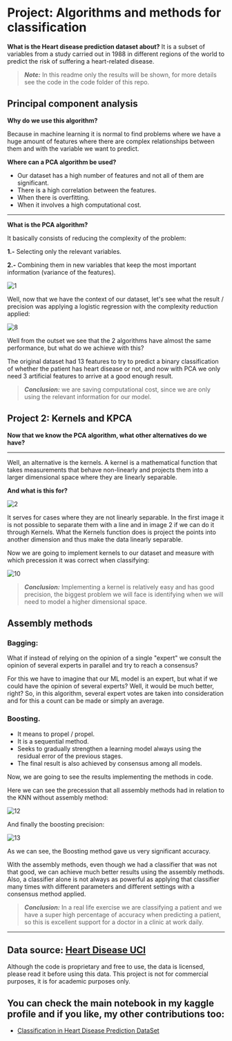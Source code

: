 # Project: Algorithms and methods for classification
 
**What is the Heart disease prediction dataset about?** It is a subset of variables from a study carried out in 1988 in different regions of the world to predict the risk of suffering a heart-related disease.
 
>**_Note:_** In this readme only the results will be shown, for more details see the code in the code folder of this repo.
 
## Principal component analysis
 
**Why do we use this algorithm?**
 
 Because in machine learning it is normal to find problems where we have a huge amount of features where there are complex relationships between them and with the variable we want to predict.
 
**Where can a PCA algorithm be used?**
 
* Our dataset has a high number of features and not all of them are significant.
* There is a high correlation between the features.
* When there is overfitting.
* When it involves a high computational cost.
 
---
 
**What is the PCA algorithm?**
 
It basically consists of reducing the complexity of the problem:
 
**1.-** Selecting only the relevant variables.
 
**2.-** Combining them in new variables that keep the most important information (variance of the features).

![1](https://user-images.githubusercontent.com/63415652/105783945-5645f080-5f3d-11eb-97f5-b0ab1ab96f3b.PNG)
 
Well, now that we have the context of our dataset, let's see what the result / precision was applying a logistic regression with the complexity reduction applied:
 
![8](https://user-images.githubusercontent.com/63415652/103371135-4f3dd680-4a94-11eb-9f04-e409c3c9587b.PNG)
 
Well from the outset we see that the 2 algorithms have almost the same performance, but what do we achieve with this?
 
The original dataset had 13 features to try to predict a binary classification of whether the patient has heart disease or not, and now with PCA we only need 3 artificial features to arrive at a good enough result.
 
 >**_Conclusion:_** we are saving computational cost, since we are only using the relevant information for our model.
 
## Project 2: Kernels and KPCA
 
**Now that we know the PCA algorithm, what other alternatives do we have?**
 
---
 
Well, an alternative is the kernels. A kernel is a mathematical function that takes measurements that behave non-linearly and projects them into a larger dimensional space where they are linearly separable.
 
**And what is this for?**
 
![2](https://user-images.githubusercontent.com/63415652/105783948-580fb400-5f3d-11eb-982e-949bfb6c8f1c.PNG)
 
It serves for cases where they are not linearly separable. In the first image it is not possible to separate them with a line and in image 2 if we can do it through Kernels. What the Kernels function does is project the points into another dimension and thus make the data linearly separable.
 
Now we are going to implement kernels to our dataset and measure with which precession it was correct when classifying:
 
![10](https://user-images.githubusercontent.com/63415652/103372281-32ef6900-4a97-11eb-8c9b-d4fb4f3abf94.PNG)
 
> **_Conclusion:_** Implementing a kernel is relatively easy and has good precision, the biggest problem we will face is identifying when we will need to model a higher dimensional space.
 
## Assembly methods
 
### Bagging:
 
What if instead of relying on the opinion of a single "expert" we consult the opinion of several experts in parallel and try to reach a consensus?
 
For this we have to imagine that our ML model is an expert, but what if we could have the opinion of several experts? Well, it would be much better, right? So, in this algorithm, several expert votes are taken into consideration and for this a count can be made or simply an average.
 
### Boosting.
 
* It means to propel / propel.
* It is a sequential method.
* Seeks to gradually strengthen a learning model always using the residual error of the previous stages.
* The final result is also achieved by consensus among all models.
 
Now, we are going to see the results implementing the methods in code.
 
Here we can see the precession that all assembly methods had in relation to the KNN without assembly method:
 
![12](https://user-images.githubusercontent.com/63415652/103423141-a910d000-4b6a-11eb-8255-38255ac7a2bc.PNG)
 
And finally the boosting precision:
 
![13](https://user-images.githubusercontent.com/63415652/103423142-aa41fd00-4b6a-11eb-8f84-c6e2682d0bad.PNG)
 
As we can see, the Boosting method gave us very significant accuracy.
 
With the assembly methods, even though we had a classifier that was not that good, we can achieve much better results using the assembly methods. Also, a classifier alone is not always as powerful as applying that classifier many times with different parameters and different settings with a consensus method applied.
 
>**_Conclusion:_** In a real life exercise we are classifying a patient and we have a super high percentage of accuracy when predicting a patient, so this is excellent support for a doctor in a clinic at work daily.

---

## Data source: [Heart Disease UCI](https://www.kaggle.com/ronitf/heart-disease-uci "Heart Disease UCI")

Although the code is proprietary and free to use, the data is licensed, please read it before using this data.
This project is not for commercial purposes, it is for academic purposes only.

## You can check the main notebook in my kaggle profile and if you like, my other contributions too:

* [Classification in Heart Disease Prediction DataSet](https://www.kaggle.com/dataengel/classification-in-heart-disease-prediction-dataset "Classification in Heart Disease Prediction DataSet") 
